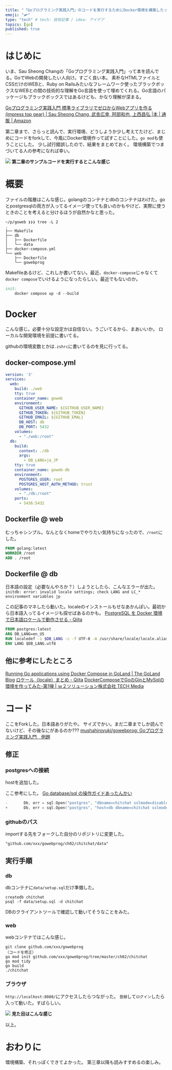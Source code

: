 ```yaml
---
title: "「Goプログラミング実践入門」のコードを実行するためにDocker環境を構築したった"
emoji: "🛩"
type: "tech" # tech: 技術記事 / idea: アイデア
topics: [go]
published: true
---
```


# はじめに
いま、Sau Sheong Changの「Goプログラミング実践入門」って本を読んでる。GoでWebの開発したい人向け。すごく良い本。
素朴なHTMLファイルとCSSだけのWEBと、Ruby on Railsみたいなフレームワーク使ったブラックボックスなWEBとの間の技術的な理解をGo言語を使って埋めてくれる。Go言語のパッケージもブラックボックスではあるけども、かなり理解が深まる。

[Goプログラミング実践入門 標準ライブラリでゼロからWebアプリを作る (impress top gear) | Sau Sheong Chang, 武舎広幸, 阿部和也, 上西昌弘 |本 | 通販 | Amazon](https://www.amazon.co.jp/Go%E3%83%97%E3%83%AD%E3%82%B0%E3%83%A9%E3%83%9F%E3%83%B3%E3%82%B0%E5%AE%9F%E8%B7%B5%E5%85%A5%E9%96%80-%E6%A8%99%E6%BA%96%E3%83%A9%E3%82%A4%E3%83%96%E3%83%A9%E3%83%AA%E3%81%A7%E3%82%BC%E3%83%AD%E3%81%8B%E3%82%89Web%E3%82%A2%E3%83%97%E3%83%AA%E3%82%92%E4%BD%9C%E3%82%8B-impress-top-gear/dp/4295000965)

第二章まで、さらっと読んで、実行環境、どうしようか少し考えてたけど、まじめにコードをforkして、今風にDocker環境作って試すことにした。`go mod`も使うことにした。
少し試行錯誤したので、結果をまとめておく。
環境構築でつまづいてる人の参考になれば幸い。

![](https://storage.googleapis.com/zenn-user-upload/1a8072909761d7e83a82bcc5.png)
**第二章のサンプルコードを実行するとこんな感じ**

# 概要
ファイルの階層はこんな感じ。golangのコンテナとdbのコンテナはわけた。goとpostgresqlの両方が入ってるイメージ使っても良いのかもやけど、実際に使うときのことを考えると分けるほうが自然かなと思った。

```
~/p/goweb ❯❯❯ tree -L 2
.
├── Makefile
├── db
│   ├── Dockerfile
│   └── data
├── docker-compose.yml
└── web
    ├── Dockerfile
    └── gowebprog
```

Makefileあるけど、これしか書いてない。最近、`docker-compose`じゃなくて`docker compose`でいけるようになったらしい。最近でもないのか。

```Makefile
init:
	docker compose up -d --build
```

# Docker
こんな感じ。必要十分な設定かは自信ない。うごいてるから、まあいいか。
ローカルな開発環境を前提に書いてる。

githubの環境変数とかは`.zshrc`に書いてるのを見に行ってる。

## docker-compose.yml
```yml
version: '3'
services:
  web:
    build: ./web
    tty: true
    container_name: goweb
    environment:
      GITHUB_USER_NAME: ${GITHUB_USER_NAME}
      GITHUB_TOKEN: ${GITHUB_TOKEN}
      GITHUB_EMAIL: ${GITHUB_EMAL}
      DB_HOST: db
      DB_PORT: 5432
    volumes:
      - "./web:/root"
  db:
    build:
      context: ./db
      args:
        - DB_LANG=ja_JP
    tty: true
    container_name: goweb-db
    environment:
      POSTGRES_USER: root
      POSTGRES_HOST_AUTH_METHOD: trust
    volumes:
      - "./db:/root"
    ports:
      - 5436:5432
```

## Dockerfile @ web
むっちゃシンプル。なんとなくhomeでやりたい気持ちになったので、`/root`にした。

```Dockerfile
FROM golang:latest
WORKDIR /root
ADD . /root
```

## Dockerfile @ db
日本語の設定（必要なんやろか？）しようとしたら、こんなエラーが出た。
`initdb: error: invalid locale settings; check LANG and LC_* environment variables jp`

この記事のマネしたら動いた。localeのインストールもせなあかんぽい。最初から日本語入ってるイメージも探せばあるのかも。
[PostgreSQL を Docker 環境で日本語ロケールで動作させる - Qiita](https://qiita.com/suketa/items/f63ff05284593d40135d)


```Dockerfile
FROM postgres:latest
ARG DB_LANG=en_US
RUN localedef -i $DB_LANG -c -f UTF-8 -A /usr/share/locale/locale.alias $DB_LANG.UTF-8
ENV LANG $DB_LANG.utf8
```

## 他に参考にしたところ
[Running Go applications using Docker Compose in GoLand | The GoLand Blog](https://blog.jetbrains.com/go/2020/05/08/running-go-applications-using-docker-compose-in-goland/)
[ロケール（locale）まとめ - Qiita](https://qiita.com/aosho235/items/58e2e7acd5c2ee3641ff)
[DockerComposeでGoのGinとMySqlの環境を作ってみた-第1弾 | ｗ２ソリューション株式会社 TECH Media](https://www.w2solution.co.jp/tech/2020/03/25/dockercompose%E3%81%A7go%E3%81%AEgin%E3%81%A8mysql%E3%81%AE%E7%92%B0%E5%A2%83%E3%82%92%E4%BD%9C%E3%81%A3%E3%81%A6%E3%81%BF%E3%81%9F-%E7%AC%AC1%E5%BC%BE/)

# コード
ここをForkした。日本語ありがたや。
サイズでかい。まだ二章までしか読んでないけど、その後なにがあるのか???
[mushahiroyuki/gowebprog: Goプログラミング実践入門　例題](https://github.com/mushahiroyuki/gowebprog)

## 修正
### postgresへの接続
hostを追加した。

ここ参考にした。
[Go database/sql の操作ガイドあったんかい](https://sourjp.github.io/posts/go-db/)

```go:ch02/chitchat/data/data.go
-       Db, err = sql.Open("postgres", "dbname=chitchat sslmode=disable")
+       Db, err = sql.Open("postgres", "host=db dbname=chitchat sslmode=disable")
```


### githubのパス
importする先をフォークした自分のリポジトリに変更した。
```
"github.com/xxx/gowebprog/ch02/chitchat/data"
```

## 実行手順
### db
dbコンテナに`data/setup.sql`だけ準備した。

```
createdb chitchat
psql -f data/setup.sql -d chitchat
```

DBのクライアントツールで確認して動いてそうなことをみた。

### web
webコンテナではこんな感じ。
```
git clone github.com/xxx/gowebprog
（コードを修正）
go mod init github.com/xxx/gowebprog/tree/master/ch02/chitchat
go mod tidy
go build
./chitchat
```

### ブラウザ
`http://localhost:8080/`にアクセスしたらつながった。
`登録`して`ログイン`したら入って動いた。すばらしい。


![](https://storage.googleapis.com/zenn-user-upload/0aeaceddd399331c1ae66e3a.png)
**見た目はこんな感じ**

以上。

# おわりに
環境構築、それっぽくできてよかった。
第三章以降も読みすすめるの楽しみ。
